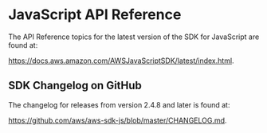 # JavaScript API Reference<a name="aws-jsdk-reference"></a>

The API Reference topics for the latest version of the SDK for JavaScript are found at:

[https://docs\.aws\.amazon\.com/AWSJavaScriptSDK/latest/index\.html](https://docs.aws.amazon.com/AWSJavaScriptSDK/latest/)\.

## SDK Changelog on GitHub<a name="w4aac22b7"></a>

The changelog for releases from version 2\.4\.8 and later is found at:

[https://github\.com/aws/aws\-sdk\-js/blob/master/CHANGELOG\.md](https://github.com/aws/aws-sdk-js/blob/master/CHANGELOG.md)\.